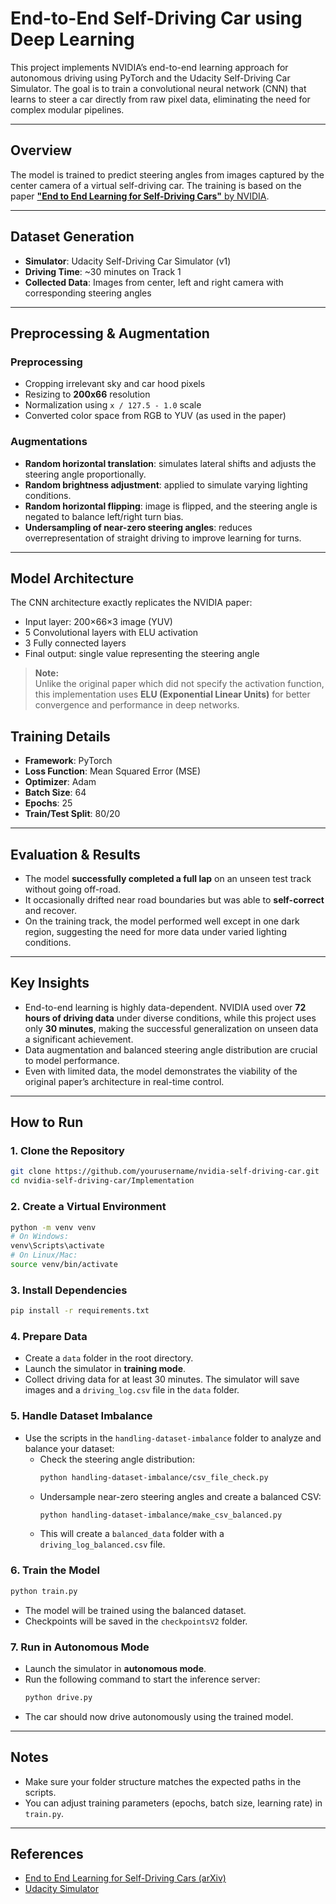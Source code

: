 #  End-to-End Self-Driving Car using Deep Learning

This project implements NVIDIA’s end-to-end learning approach for autonomous driving using PyTorch and the Udacity Self-Driving Car Simulator. The goal is to train a convolutional neural network (CNN) that learns to steer a car directly from raw pixel data, eliminating the need for complex modular pipelines.

---

## Overview

The model is trained to predict steering angles from images captured by the center camera of a virtual self-driving car. The training is based on the paper [**"End to End Learning for Self-Driving Cars"** by NVIDIA](https://arxiv.org/abs/1604.07316).

---

## Dataset Generation

- **Simulator**: Udacity Self-Driving Car Simulator (v1)
- **Driving Time**: ~30 minutes on Track 1
- **Collected Data**: Images from center, left and right camera with corresponding steering angles

---

## Preprocessing & Augmentation

### Preprocessing
- Cropping irrelevant sky and car hood pixels
- Resizing to **200x66** resolution
- Normalization using `x / 127.5 - 1.0` scale
- Converted color space from RGB to YUV (as used in the paper)

### Augmentations
- **Random horizontal translation**: simulates lateral shifts and adjusts the steering angle proportionally.
- **Random brightness adjustment**: applied to simulate varying lighting conditions.
- **Random horizontal flipping**: image is flipped, and the steering angle is negated to balance left/right turn bias.
- **Undersampling of near-zero steering angles**: reduces overrepresentation of straight driving to improve learning for turns.

---

## Model Architecture

The CNN architecture exactly replicates the NVIDIA paper:

- Input layer: 200×66×3 image (YUV)
- 5 Convolutional layers with ELU activation
- 3 Fully connected layers
- Final output: single value representing the steering angle

> **Note:**  
> Unlike the original paper which did not specify the activation function, this implementation uses **ELU (Exponential Linear Units)** for better convergence and performance in deep networks.

## Training Details

- **Framework**: PyTorch
- **Loss Function**: Mean Squared Error (MSE)
- **Optimizer**: Adam
- **Batch Size**: 64
- **Epochs**: 25
- **Train/Test Split**: 80/20

---

## Evaluation & Results

- The model **successfully completed a full lap** on an unseen test track without going off-road.
- It occasionally drifted near road boundaries but was able to **self-correct** and recover.
- On the training track, the model performed well except in one dark region, suggesting the need for more data under varied lighting conditions.

---

##  Key Insights

- End-to-end learning is highly data-dependent. NVIDIA used over **72 hours of driving data** under diverse conditions, while this project uses only **30 minutes**, making the successful generalization on unseen data a significant achievement.
- Data augmentation and balanced steering angle distribution are crucial to model performance.
- Even with limited data, the model demonstrates the viability of the original paper’s architecture in real-time control.

---

## How to Run

### 1. Clone the Repository

```bash
git clone https://github.com/yourusername/nvidia-self-driving-car.git
cd nvidia-self-driving-car/Implementation
```

### 2. Create a Virtual Environment

```bash
python -m venv venv
# On Windows:
venv\Scripts\activate
# On Linux/Mac:
source venv/bin/activate
```

### 3. Install Dependencies

```bash
pip install -r requirements.txt
```

### 4. Prepare Data

- Create a `data` folder in the root directory.
- Launch the simulator in **training mode**.
- Collect driving data for at least 30 minutes. The simulator will save images and a `driving_log.csv` file in the `data` folder.

### 5. Handle Dataset Imbalance

- Use the scripts in the `handling-dataset-imbalance` folder to analyze and balance your dataset:
    - Check the steering angle distribution:
      ```bash
      python handling-dataset-imbalance/csv_file_check.py
      ```
    - Undersample near-zero steering angles and create a balanced CSV:
      ```bash
      python handling-dataset-imbalance/make_csv_balanced.py
      ```
    - This will create a `balanced_data` folder with a `driving_log_balanced.csv` file.

### 6. Train the Model

```bash
python train.py
```
- The model will be trained using the balanced dataset.
- Checkpoints will be saved in the `checkpointsV2` folder.

### 7. Run in Autonomous Mode

- Launch the simulator in **autonomous mode**.
- Run the following command to start the inference server:
  ```bash
  python drive.py
  ```
- The car should now drive autonomously using the trained model.

---

## Notes

- Make sure your folder structure matches the expected paths in the scripts.
- You can adjust training parameters (epochs, batch size, learning rate) in `train.py`.
---

## References

- [End to End Learning for Self-Driving Cars (arXiv)](https://arxiv.org/pdf/1604.07316)
- [Udacity Simulator](https://github.com/udacity/self-driving-car-sim)


